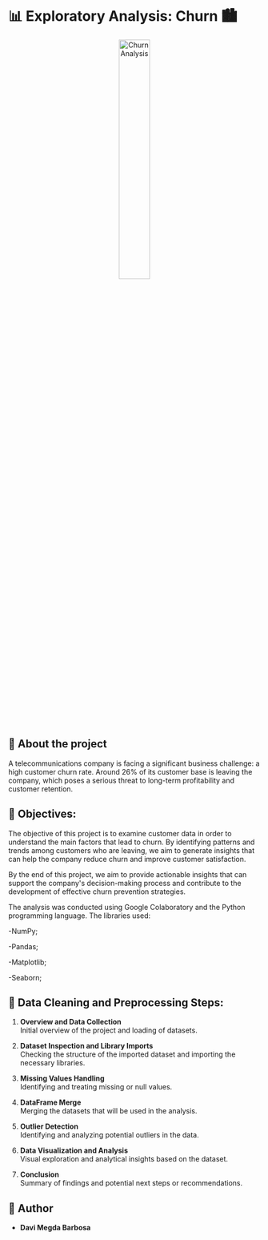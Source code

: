 
#  📊 Exploratory Analysis: Churn 🏙️


<p align="center">
  <img alt="Churn Analysis" width="35%" src="https://neilpatel.com/wp-content/uploads/2019/06/ilustracao-do-titulo-churn-rate-e-simbolos-relacio-1.jpeg">
</p>

## 🧠 About the project
A telecommunications company is facing a significant business challenge: a high customer churn rate. Around 26% of its customer base is leaving the company, which poses a serious threat to long-term profitability and customer retention.

## 🎯 Objectives:
The objective of this project is to examine customer data in order to understand the main factors that lead to churn. By identifying patterns and trends among customers who are leaving, we aim to generate insights that can help the company reduce churn and improve customer satisfaction.

By the end of this project, we aim to provide actionable insights that can support the company's decision-making process and contribute to the development of effective churn prevention strategies.

The analysis was conducted using Google Colaboratory and the Python programming language. The libraries used:

-NumPy;

-Pandas;

-Matplotlib; 

-Seaborn; 

## 🧹 Data Cleaning and Preprocessing Steps:

1. **Overview and Data Collection**  
   Initial overview of the project and loading of datasets.

2. **Dataset Inspection and Library Imports**  
   Checking the structure of the imported dataset and importing the necessary libraries.

3. **Missing Values Handling**  
   Identifying and treating missing or null values.

4. **DataFrame Merge**  
   Merging the datasets that will be used in the analysis.

5. **Outlier Detection**  
   Identifying and analyzing potential outliers in the data.

6. **Data Visualization and Analysis**  
   Visual exploration and analytical insights based on the dataset.

7. **Conclusion**  
   Summary of findings and potential next steps or recommendations.



## 👤 Author

- **Davi Megda Barbosa**
